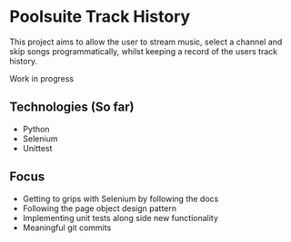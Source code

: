 # Poolsuite Track History
This project aims to allow the user to stream music, select a channel and skip songs programmatically, whilst keeping a record of the users track history.

Work in progress

## Technologies (So far)
- Python
- Selenium
- Unittest

## Focus
- Getting to grips with Selenium by following the docs
- Following the page object design pattern
- Implementing unit tests along side new functionality
- Meaningful git commits

